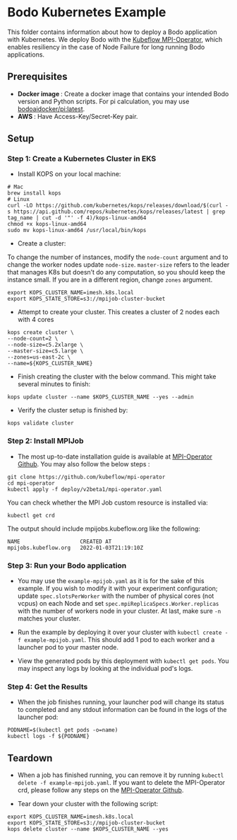 # Bodo Kubernetes Example

This folder contains information about how to deploy a Bodo application with Kubernetes. We deploy Bodo with the [Kubeflow MPI-Operator](https://github.com/kubeflow/mpi-operator), which enables resiliency in the case of Node Failure for long running Bodo applications. 

## Prerequisites

- <strong>Docker image </strong>: Create a docker image that contains your intended Bodo version and Python scripts. For pi calculation, you may use [bodoaidocker/pi:latest](https://hub.docker.com/r/bodoaidocker/pi/tags). 
- <strong>AWS </strong>: Have Access-Key/Secret-Key pair.


## Setup

### Step 1: Create a Kubernetes Cluster in EKS

- Install KOPS on your local machine:

```
# Mac
brew install kops
# Linux
curl -LO https://github.com/kubernetes/kops/releases/download/$(curl -s https://api.github.com/repos/kubernetes/kops/releases/latest | grep tag_name | cut -d '"' -f 4)/kops-linux-amd64
chmod +x kops-linux-amd64
sudo mv kops-linux-amd64 /usr/local/bin/kops
```

- Create a cluster:

To change the number of instances, modify the `node-count` argument and to change the worker nodes update `node-size`. `master-size` refers to the leader that manages K8s but doesn’t do any computation, so you should keep the instance small. If you are in a different region, change `zones` argument. 

```
export KOPS_CLUSTER_NAME=imesh.k8s.local
export KOPS_STATE_STORE=s3://mpijob-cluster-bucket
```

- Attempt to create your cluster. This creates a cluster of 2 nodes each with 4 cores
```
kops create cluster \
--node-count=2 \
--node-size=c5.2xlarge \
--master-size=c5.large \
--zones=us-east-2c \
--name=${KOPS_CLUSTER_NAME}
```

- Finish creating the cluster with the below command. This might take several minutes to finish:

```
kops update cluster --name $KOPS_CLUSTER_NAME --yes --admin
```
- Verify the cluster setup is finished by:

```
kops validate cluster
```

### Step 2: Install MPIJob

- The most up-to-date installation guide is available at [MPI-Operator Github](https://github.com/kubeflow/mpi-operator). You may also follow the below steps :

```
git clone https://github.com/kubeflow/mpi-operator
cd mpi-operator
kubectl apply -f deploy/v2beta1/mpi-operator.yaml
```

You can check whether the MPI Job custom resource is installed via:

```
kubectl get crd
```

The output should include mpijobs.kubeflow.org like the following:

```
NAME                   CREATED AT
mpijobs.kubeflow.org   2022-01-03T21:19:10Z
```

### Step 3: Run your Bodo application

- You may use the `example-mpijob.yaml` as it is for the sake of this example. If you wish to modify it with your experiment configuration; update `spec.slotsPerWorker` with the number of physical cores (not vcpus) on each Node and set `spec.mpiReplicaSpecs.Worker.replicas` with the number of workers node in your cluster. At last, make sure `-n` matches your cluster.

- Run the example by deploying it over your cluster with `kubectl create -f example-mpijob.yaml`. This should add 1 pod to each worker and a launcher pod to your master node. 

- View the generated pods by this deployment with `kubectl get pods`. You may inspect any logs by looking at the individual pod's logs.

### Step 4: Get the Results

- When the job finishes running, your launcher pod will change its status to completed and any stdout information can be found in the logs of the launcher pod:

```
PODNAME=$(kubectl get pods -o=name)
kubectl logs -f ${PODNAME}

```

## Teardown

- When a job has finished running, you can remove it by running `kubectl delete -f example-mpijob.yaml`. If you want to delete the MPI-Operator crd, please follow any steps on the [MPI-Operator Github](https://github.com/kubeflow/mpi-operator).

- Tear down your cluster with the following script:
```
export KOPS_CLUSTER_NAME=imesh.k8s.local
export KOPS_STATE_STORE=s3://mpijob-cluster-bucket
kops delete cluster --name $KOPS_CLUSTER_NAME --yes
```
